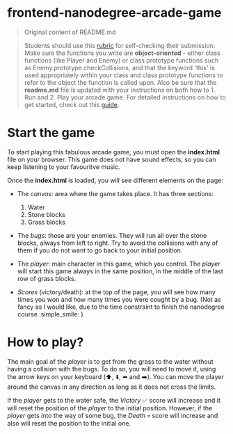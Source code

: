 frontend-nanodegree-arcade-game
===============================

> Original content of README.md

>Students should use this [rubric](https://review.udacity.com/#!/projects/2696458597/rubric) for self-checking their submission. Make sure the functions you write are **object-oriented** - either class functions (like Player and Enemy) or class prototype functions such as Enemy.prototype.checkCollisions, and that the keyword 'this' is used appropriately within your class and class prototype functions to refer to the object the function is called upon. Also be sure that the **readme.md** file is updated with your instructions on both how to 1. Run and 2. Play your arcade game.
For detailed instructions on how to get started, check out this [guide](https://docs.google.com/document/d/1v01aScPjSWCCWQLIpFqvg3-vXLH2e8_SZQKC8jNO0Dc/pub?embedded=true).

# Start the game
To start playing this fabulous arcade game, you must open the **index.html** file on your browser.
This game does not have sound effects, so you can keep listening to your favouritve music.

Once the **index.html** is loaded, you will see different elements on the page:

* The *canvas*: area where the game takes place. It has three sections:
    1. Water
    2. Stone blocks
    3. Grass blocks

* The *bugs*: those are your enemies. They will run all over the stone blocks, always from left to right. Try to avoid the collisions with any of them if you do not want to go back to your initial position.

* The *player*: main character in this game, which you control. The *player* will start this game always in the same position, in the middle of the last row of grass blocks.

* *Scores* (victory/death): at the top of the page, you will see how many times you won and how many times you were cought by a bug. (Not as fancy as I would like, due to the time constraint to finish the nanodegree course :simple_smile: )

# How to play?
The main goal of the *player* is to get from the grass to the water without having a collision with the bugs. To do so, you will need to move it, using the arrow keys on your keyboard (:arrow_up:, :arrow_down:, :arrow_left: and :arrow_right:).
You can move the player around the canvas in any direction as long as it does not cross the limits.

If the *player* gets to the water safe, the *Victory* :white_check_mark: score will increase and it will reset the position of the *player* to the initial position.
However, if the *player* gets into the way of some bug, the *Death* :skull: score will increase and also will reset the position to the initial one.